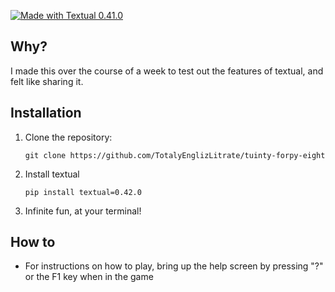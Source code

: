 [![Made with Textual 0.41.0](https://img.shields.io/badge/Made%20with-Textual-blue)](https://github.com/Textualize/textual)

## Why?
I made this over the course of a week to test out the features of textual, and felt like sharing it.

## Installation

1. Clone the repository:
    ```
    git clone https://github.com/TotalyEnglizLitrate/tuinty-forpy-eight
    ```

2. Install textual
    ```
    pip install textual=0.42.0
    ```

3. Infinite fun, at your terminal!

## How to

- For instructions on how to play, bring up the help screen by pressing "?" or the F1 key when in the game